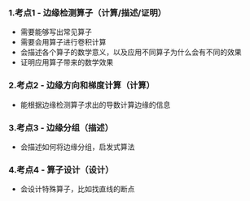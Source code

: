 ### 1.考点1 - 边缘检测算子（计算/描述/证明）

* 需要能够写出常见算子
* 需要会用算子进行卷积计算
* 会描述各个算子的数学意义，以及应用不同算子为什么会有不同的效果 
* 证明应用算子带来的数学效果

### 2.考点2 - 边缘方向和梯度计算（计算）

* 能根据边缘检测算子求出的导数计算边缘的信息

### 3.考点3 - 边缘分组（描述）

* 会描述如何将边缘分组，启发式算法

### 4.考点4 - 算子设计（设计）

* 会设计特殊算子，比如找直线的断点
